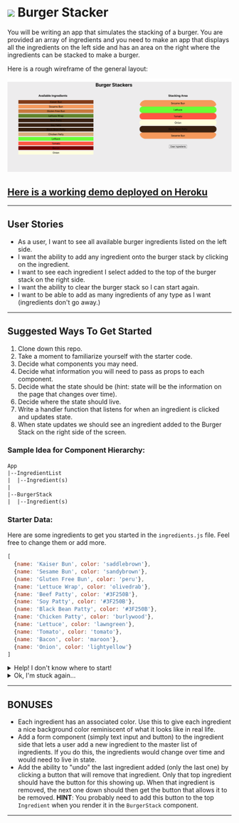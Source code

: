 # ![](https://ga-dash.s3.amazonaws.com/production/assets/logo-9f88ae6c9c3871690e33280fcf557f33.png) Burger Stacker

You will be writing an app that simulates the stacking of a burger. You are provided an array of ingredients and you need to make an app that displays all the ingredients on the left side and has an area on the right where the ingredients can be stacked to make a burger.

Here is a rough wireframe of the general layout:

![Burger Stacker](./misc/Burger-Stacker.png)

## [Here is a working demo deployed on Heroku](https://burger-stacker-706.herokuapp.com)

___
## User Stories

* As a user, I want to see all available burger ingredients listed on the left side.
* I want the ability to add any ingredient onto the burger stack by clicking on the ingredient.
* I want to see each ingredient I select added to the top of the burger stack on the right side.
* I want the ability to clear the burger stack so I can start again.
* I want to be able to add as many ingredients of any type as I want (ingredients don't go away.)

___
## Suggested Ways To Get Started

1. Clone down this repo.
1. Take a moment to familiarize yourself with the starter code.
1. Decide what components you may need.
1. Decide what information you will need to pass as props to each component.
1. Decide what the state should be (hint: state will be the information on the page that changes over time).
1. Decide where the state should live.
1. Write a handler function that listens for when an ingredient is clicked and updates state.
1. When state updates we should see an ingredient added to the Burger Stack on the right side of the screen.

### Sample Idea for Component Hierarchy:

```
App
|--IngredientList
|  |--Ingredient(s)
|
|--BurgerStack
|  |--Ingredient(s)
```

### Starter Data:

Here are some ingredients to get you started in the `ingredients.js` file. Feel free to change them or add more.

```js
[
  {name: 'Kaiser Bun', color: 'saddlebrown'},
  {name: 'Sesame Bun', color: 'sandybrown'},
  {name: 'Gluten Free Bun', color: 'peru'},
  {name: 'Lettuce Wrap', color: 'olivedrab'},
  {name: 'Beef Patty', color: '#3F250B'},
  {name: 'Soy Patty', color: '#3F250B'},
  {name: 'Black Bean Patty', color: '#3F250B'},
  {name: 'Chicken Patty', color: 'burlywood'},
  {name: 'Lettuce', color: 'lawngreen'},
  {name: 'Tomato', color: 'tomato'},
  {name: 'Bacon', color: 'maroon'},
  {name: 'Onion', color: 'lightyellow'}
]
```

<details>
  <summary>Help! I don't know where to start!</summary>

  ---

  In App.js, start by setting up the scaffolding for you app.
  - You'll probably want a component for the Ingredients List and a component for the Burger Stack living inside of your app component.
  - You'll want to pull in `ingredients` from the `ingredients.js` file.
    
  Give it a try first and then if you get stuck take a look at this exampmle code.
  
  <details>
    <summary>example code</summary>
    
      ```js
    import React from 'react';
    import IngredientsList from './components/IngredientsList';
    import BurgerStack from './components/BurgerStack';
    import ingredients from './ingredients';
    import './App.css';

    class App extends React.Component {
      state = {
        addedIngredients: []
      }

      render() {
        return (
          <div className="App">
            <h1>Burger Stacker</h1>
              <main className="main">
                <IngredientsList />
                <BurgerStack />
              </main>
          </div>
        );
      }
    }

    export default App;
    ```
  </details>
  
  ---
  
</details>

<details>
  <summary>Ok, I'm stuck again...</summary>

  ---

  Start by seeing if a you can get the list of ingredients showing up in the `IngredientsList` component.
  - Start by passing the ingredients as a prop  from the `App` component to the `IngredientsList` component.
  - Inside of the `IngredientsList` component loop through those ingredients being pass in to create an array of `<li>` tags.

  Give it a try first and then if you get stuck take a look at this exampmle code.
  <details>
    <summary>example code</summary>

    In IngredientsList.js
    ```
    function IngredientsList(props) {
      function renderIngredients() {
        return props.ingredients.map((ingredient, idx) => {
          return (
            <li 
              key={idx}
              style={{backgroundColor: ingredient.color}}
            >
              {ingredient.name}
            </li>
          );
        });
      }

      return (
        <div>
          <h3>Available Ingredients</h3>
          <ul>
            {renderIngredients()}
          </ul>
        </div>
      )
    }

    export default IngredientsList;
    ```
  </details>

  ---

  - Once you have your list of ingredients showing up the next step is to listen for a click on each of the ingredients.
  - When one of those ingredients is clicked you want to add it to `addedIngredients` in the state of `App` component.
</details>

___
## BONUSES

* Each ingredient has an associated color. Use this to give each ingredient a nice background color reminiscent of what it looks like in real life.
* Add a form component (simply text input and button) to the ingredient side that lets a user add a new ingredient to the master list of ingredients. If you do this, the ingredients would change over time and would need to live in state.
* Add the ability to "undo" the last ingredient added (only the last one) by clicking a button that will remove that ingredient. Only that top ingredient should have the button for this showing up. When that ingredient is removed, the next one down should then get the button that allows it to be removed. **HINT**: You probably need to add this button to the top `Ingredient` when you render it in the `BurgerStack` component.
___

